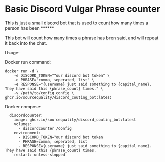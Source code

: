 # Basic Discord Vulgar Phrase counter
This is just a small discord bot that is used to count how many times a person has been ******

This bot will count how many times a phrase has been said, and will repeat it back into the chat.

Usage:

Docker run command:

```
docker run -d \
    -e DISCORD_TOKEN="Your discord bot token" \
    -e PHRASE="comma, seperated, list" \
    -e RESPONSE="{username} just said something to {capital_name}. They have said this {phrase_count} times." \
    -v /path/to/config:config \
ghcr.io/sourcequality/discord_couting_bot:latest
```

Docker compose:

```
  discordcounter:
    image: ghcr.io/sourcequality/discord_couting_bot:latest
    volumes:
      - discordcounter:/config
    environment:
      - DISCORD_TOKEN=Your discord bot token
      - PHRASE=comma, seperated, list
      - RESPONSE={username} just said something to {capital_name}. They have said this {phrase_count} times.
    restart: unless-stopped
```

